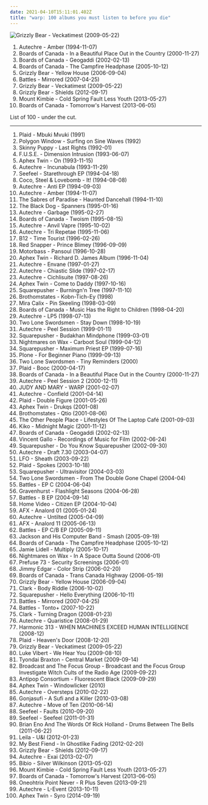 ```yaml
---
date: 2021-04-10T15:11:01.402Z
title: "warp: 100 albums you must listen to before you die"
---
```

![Grizzly Bear - Veckatimest (2009-05-22)](http://coverartarchive.org/release/5d7797f1-7efc-350e-8d1f-71c5229502e0/2276646471-500.jpg "Grizzly Bear - Veckatimest (2009-05-22)")
<ol class="albums">
<li data-cover="https://img.discogs.com/sK9h1adOTnPeoHrXq6lYf-F9k-8=/fit-in/600x600/filters:strip_icc():format(jpeg):mode_rgb():quality(90)/discogs-images/R-51735-1144213857.jpeg.jpg" data-tags="idm, ambient" role="button">Autechre - Amber (1994-11-07)</li>
<li data-cover="http://coverartarchive.org/release/c5121f79-d6a3-4a07-876f-180f8bfe76d8/8866382616-500.jpg" data-tags="idm, ambient, electronic" role="button">Boards of Canada - In a Beautiful Place Out in the Country (2000-11-27)</li>
<li data-cover="http://coverartarchive.org/release/472c0a00-1d4e-4df4-b3e3-7d0276367efe/20976348409-500.jpg" data-tags="ambient, electronic" role="button">Boards of Canada - Geogaddi (2002-02-13)</li>
<li data-cover="http://coverartarchive.org/release/46448c2f-dbf1-49eb-a07a-ab9cb8d4ad4f/9818690351-500.jpg" data-tags="ambient, electronic" role="button">Boards of Canada - The Campfire Headphase (2005-10-12)</li>
<li data-cover="http://coverartarchive.org/release/e3e77ecb-7d18-3a9a-8c1a-251ebdb150c1/8130435236-500.jpg" data-tags="warp, indie folk, indie" role="button">Grizzly Bear - Yellow House (2006-09-04)</li>
<li data-cover="http://coverartarchive.org/release/bd32dcd0-5a09-4725-97ed-5918f55ee356/11318478591-500.jpg" data-tags="math rock" role="button">Battles - Mirrored (2007-04-25)</li>
<li data-cover="http://coverartarchive.org/release/5d7797f1-7efc-350e-8d1f-71c5229502e0/2276646471-500.jpg" data-tags="indie rock" role="button">Grizzly Bear - Veckatimest (2009-05-22)</li>
<li data-cover="http://coverartarchive.org/release/b0b64ca6-5bc7-4ced-a6a0-7ca8563d36ea/2032948233-500.jpg" data-tags="indie rock" role="button">Grizzly Bear - Shields (2012-09-17)</li>
<li data-cover="http://coverartarchive.org/release/a4e031e1-42b0-4cd8-a909-b7089d04dd5a/4207663303-500.jpg" data-tags="electronica, dubstep, post-dubstep" role="button">Mount Kimbie - Cold Spring Fault Less Youth (2013-05-27)</li>
<li data-cover="http://coverartarchive.org/release/ad249aa2-bf79-4042-8a49-ae10547203d9/4332528130-500.jpg" data-tags="ambient, idm" role="button">Boards of Canada - Tomorrow's Harvest (2013-06-05)</li>
</ol>
List of 100 - under the cut.
<!-- more -->

_________________

<ol class="albums">
<li data-cover="http://coverartarchive.org/release/d14e987e-1f65-4ace-9d4e-cd8e40ade0c1/3578172888-500.jpg" data-tags="electronica" role="button">
Plaid - Mbuki Mvuki (1991)
</li>
<li data-cover="http://coverartarchive.org/release/2b20bd11-00d2-4800-baa0-d2eb05486f09/6937494644-500.jpg" data-tags="idm" role="button">
Polygon Window - Surfing on Sine Waves (1992)
</li>
<li data-cover="http://coverartarchive.org/release/78491919-c124-486b-a705-d3ab323251a5/28315812844-500.jpg" data-tags="industrial" role="button">
Skinny Puppy - Last Rights (1992-01)
</li>
<li data-cover="http://coverartarchive.org/release/d65733a5-2fed-4443-beab-4440f0ef28ab/2227196642-500.jpg" data-tags="techno" role="button">
F.U.S.E. - Dimension Intrusion (1993-06-07)
</li>
<li data-cover="http://coverartarchive.org/release/e33730ce-6791-4e2e-aa4d-9b190ec39fdb/2575518065-500.jpg" data-tags="idm" role="button">
Aphex Twin - On (1993-11-15)
</li>
<li data-cover="https://img.discogs.com/TZMmffcLpFCwgYJTAuXQN5gwVg0=/fit-in/300x300/filters:strip_icc():format(jpeg):mode_rgb():quality(90)/discogs-images/R-1195788-1269360598.jpeg.jpg" data-tags="idm" role="button">
Autechre - Incunabula (1993-11-29)
</li>
<li data-cover="https://img.discogs.com/e4A6UyWzhYvYOjxx1DftLQaMVh8=/fit-in/600x593/filters:strip_icc():format(jpeg):mode_rgb():quality(90)/discogs-images/R-28421-1276783702.jpeg.jpg" data-tags="warp" role="button">
Seefeel - Starethrough EP (1994-04-18)
</li>
<li data-cover="http://coverartarchive.org/release/2e89bfc1-ef2a-4b76-9e60-c449960ef3f8/4163980242-500.jpg" data-tags="warp, adrien wayne" role="button">
Coco, Steel & Lovebomb - It! (1994-08-08)
</li>
<li data-cover="http://coverartarchive.org/release/62a9a8a4-f5fa-4d40-bcdd-25b243f133e7/2499675510-500.jpg" data-tags="idm" role="button">
Autechre - Anti EP (1994-09-03)
</li>
<li data-cover="https://img.discogs.com/sK9h1adOTnPeoHrXq6lYf-F9k-8=/fit-in/600x600/filters:strip_icc():format(jpeg):mode_rgb():quality(90)/discogs-images/R-51735-1144213857.jpeg.jpg" data-tags="idm, ambient" role="button">
Autechre - Amber (1994-11-07)
</li>
<li data-cover="http://coverartarchive.org/release/85c36433-f560-4b42-858a-f91bb1813adb/6960911717-500.jpg" data-tags="electronic, electronica" role="button">
The Sabres of Paradise - Haunted Dancehall (1994-11-10)
</li>
<li data-cover="http://coverartarchive.org/release/cd4c22ef-d7fa-34fb-9beb-d5745e56fef1/7001168617-500.jpg" data-tags="electronic, idm" role="button">
The Black Dog - Spanners (1995-01-16)
</li>
<li data-cover="http://coverartarchive.org/release/49e04615-eb8d-3a81-af8e-402496a33d19/4819179308-500.jpg" data-tags="idm, electronic, ambient" role="button">
Autechre - Garbage (1995-02-27)
</li>
<li data-cover="http://coverartarchive.org/release/a95dbc6e-3066-46ea-91ed-cfb9539f0c7c/3483045674-500.jpg" data-tags="electronic, downtempo, idm, ambient" role="button">
Boards of Canada - Twoism (1995-08-15)
</li>
<li data-cover="https://img.discogs.com/xbDnd1s1Cv1ovJzUYRIubS-Pvq0=/fit-in/600x600/filters:strip_icc():format(jpeg):mode_rgb():quality(90)/discogs-images/R-28692-1234359237.jpeg.jpg" data-tags="idm" role="button">
Autechre - Anvil Vapre (1995-10-02)
</li>
<li data-cover="http://coverartarchive.org/release/b8c015c8-2418-3e11-b71f-f9e391d94f6e/16619973353-500.jpg" data-tags="idm" role="button">
Autechre - Tri Repetae (1995-11-06)
</li>
<li data-cover="https://img.discogs.com/Z74D3Axi4rKMXFRCqKke9icw6Sw=/fit-in/600x601/filters:strip_icc():format(jpeg):mode_rgb():quality(90)/discogs-images/R-57121-1144472702.jpeg.jpg" data-tags="warp" role="button">
B12 - Time Tourist (1996-02-26)
</li>
<li data-cover="https://img.discogs.com/nWQE1IcfbSTHm0EDkeiX8ahJsxM=/fit-in/595x595/filters:strip_icc():format(jpeg):mode_rgb():quality(90)/discogs-images/R-7159849-1435065110-1254.jpeg.jpg" data-tags="acid jazz" role="button">
Red Snapper - Prince Blimey (1996-09-09)
</li>
<li data-cover="https://img.discogs.com/3i8WVQerYuq6HWmAht7y7enYoP8=/fit-in/600x594/filters:strip_icc():format(jpeg):mode_rgb():quality(90)/discogs-images/R-27988-1516986103-7874.jpeg.jpg" data-tags="electronic, house, warp, milestone, pop topp 30 1996, french-touch, cold house" role="button">
Motorbass - Pansoul (1996-10-28)
</li>
<li data-cover="https://img.discogs.com/PwJSdezghAFKP4Bo53Xwx2T_LW0=/fit-in/600x594/filters:strip_icc():format(jpeg):mode_rgb():quality(90)/discogs-images/R-567865-1567010804-1922.jpeg.jpg" data-tags="idm, electronic" role="button">
Aphex Twin - Richard D. James Album (1996-11-04)
</li>
<li data-cover="http://coverartarchive.org/release/a6791dbb-27f8-4f11-86bd-fa1ac3f0d654/21201572275-500.jpg" data-tags="idm" role="button">
Autechre - Envane (1997-01-27)
</li>
<li data-cover="http://coverartarchive.org/release/e382e9a2-8637-4781-a29b-3dac5c991899/3760547066-500.jpg" data-tags="idm" role="button">
Autechre - Chiastic Slide (1997-02-17)
</li>
<li data-cover="https://img.discogs.com/Du0hBvd0btTI7gh8tdc0DFESGik=/fit-in/600x600/filters:strip_icc():format(jpeg):mode_rgb():quality(90)/discogs-images/R-35288-1526519542-3987.jpeg.jpg" data-tags="idm, electronic" role="button">
Autechre - Cichlisuite (1997-08-26)
</li>
<li data-cover="http://coverartarchive.org/release/32ad4a8c-cd44-3637-ac39-3479d7be8fb2/19702223299-500.jpg" data-tags="electronic, idm" role="button">
Aphex Twin - Come to Daddy (1997-10-16)
</li>
<li data-cover="http://coverartarchive.org/release/a42caee9-4254-43e0-8153-7d66b7b15f65/6976042697-500.jpg" data-tags="idm, jazz, jungle" role="button">
Squarepusher - Burningn'n Tree (1997-11-10)
</li>
<li data-cover="http://coverartarchive.org/release/86ad5c69-c941-42f3-902e-64d1ded7694e/21287112727-500.jpg" data-tags="warp" role="button">
Brothomstates - Kobn-Tich-Ey (1998)
</li>
<li data-cover="http://coverartarchive.org/release/347a4bea-0b6a-43e8-9653-39e1742d21a6/7203660837-500.jpg" data-tags="warp, idm" role="button">
Mira Calix - Pin Skeeling (1998-03-09)
</li>
<li data-cover="https://img.discogs.com/_gE6zse46GW1Is-41OdAnsi1O4k=/fit-in/600x593/filters:strip_icc():format(jpeg):mode_rgb():quality(90)/discogs-images/R-1721-1232308612.jpeg.jpg" data-tags="ambient, idm, electronic" role="button">
Boards of Canada - Music Has the Right to Children (1998-04-20)
</li>
<li data-cover="https://img.discogs.com/0oIYINpXweVGwt6dcz9KtgWweoQ=/fit-in/600x588/filters:strip_icc():format(jpeg):mode_rgb():quality(90)/discogs-images/R-30811-1491675470-7519.jpeg.jpg" data-tags="idm" role="button">
Autechre - LP5 (1998-07-13)
</li>
<li data-cover="http://coverartarchive.org/release/a19299f3-5fb0-3e29-a051-12ba087d30c3/5165806586-500.jpg" data-tags="electronic, electro, warp, idm, aquatic, love the cover art, railgun, album design, futins favourite, railgunall, amg album pick, andy weatherall rip" role="button">
Two Lone Swordsmen - Stay Down (1998-10-19)
</li>
<li data-cover="http://coverartarchive.org/release/07dcdd5f-3214-4c53-b985-633812424f0f/3773287828-500.jpg" data-tags="abstract, idm, peel sessions" role="button">
Autechre - Peel Session (1999-01-11)
</li>
<li data-cover="http://coverartarchive.org/release/39522c95-a1d4-377c-ac14-31989d81a993/3795939422-500.jpg" data-tags="electronic, 90s" role="button">
Squarepusher - Budakhan Mindphone (1999-03-01)
</li>
<li data-cover="https://img.discogs.com/Zf4eIdMtJjkm6WKiirPmTmswzbI=/fit-in/600x597/filters:strip_icc():format(jpeg):mode_rgb():quality(90)/discogs-images/R-24557-1405269682-9878.jpeg.jpg" data-tags="chillout, electronic" role="button">
Nightmares on Wax - Carboot Soul (1999-04-12)
</li>
<li data-cover="https://img.discogs.com/5zMHb42vAVm_LfQFLGIurLIKlo4=/fit-in/600x603/filters:strip_icc():format(jpeg):mode_rgb():quality(90)/discogs-images/R-24510-1470952487-9541.jpeg.jpg" data-tags="electronic, dance, warp, 90s, drum and bass, acid, acid house, essex, space age, 2 s34rch, musique concrète, chelmsford, concrete music, south east, sheffield allsorts, home counties, squerpusher" role="button">
Squarepusher - Maximum Priest EP (1999-07-16)
</li>
<li data-cover="https://img.discogs.com/xIMJ3yuwNZni5gRvUOYpau1yNmY=/fit-in/600x595/filters:strip_icc():format(jpeg):mode_rgb():quality(90)/discogs-images/R-1722-1379544269-2878.jpeg.jpg" data-tags="idm" role="button">
Plone - For Beginner Piano (1999-09-13)
</li>
<li data-cover="https://img.discogs.com/nhdd1yYkc_og1jCHaD7aV3dEUAk=/fit-in/600x600/filters:strip_icc():format(jpeg):mode_rgb():quality(90)/discogs-images/R-8937-1464845360-8461.jpeg.jpg" data-tags="electronic, warp" role="button">
Two Lone Swordsmen - Tiny Reminders (2000)
</li>
<li data-cover="http://coverartarchive.org/release/b805d5cf-4e1f-43b3-bf0d-045538fdeba4/9151581083-500.jpg" data-tags="warp" role="button">
Plaid - Booc (2000-04-17)
</li>
<li data-cover="http://coverartarchive.org/release/c5121f79-d6a3-4a07-876f-180f8bfe76d8/8866382616-500.jpg" data-tags="idm, ambient, electronic" role="button">
Boards of Canada - In a Beautiful Place Out in the Country (2000-11-27)
</li>
<li data-cover="http://coverartarchive.org/release/b40e6b9c-762f-4dab-948d-e9851562862e/7786774956-500.jpg" data-tags="idm" role="button">
Autechre - Peel Session 2 (2000-12-11)
</li>
<li data-cover="https://img.discogs.com/iZggINNClc2Zcsocv_Pkgj8f-8U=/fit-in/600x531/filters:strip_icc():format(jpeg):mode_rgb():quality(90)/discogs-images/R-4242287-1470161770-6322.jpeg.jpg" data-tags="warp" role="button">
JUDY AND MARY - WARP (2001-02-07)
</li>
<li data-cover="http://coverartarchive.org/release/5c83d579-c302-30fa-93c5-1a2c7144bd3a/7890623689-500.jpg" data-tags="idm" role="button">
Autechre - Confield (2001-04-14)
</li>
<li data-cover="http://coverartarchive.org/release/768b1c76-6c1c-4720-9100-0cbece176269/6980557713-500.jpg" data-tags="electronic" role="button">
Plaid - Double Figure (2001-05-26)
</li>
<li data-cover="http://coverartarchive.org/release/a3a96dde-8af3-3622-a936-4ac3af501e1d/9517970099-500.jpg" data-tags="idm, electronic" role="button">
Aphex Twin - Drukqs (2001-08)
</li>
<li data-cover="https://img.discogs.com/CvnFt9Mi4Th_krYfCBVx7fHpZ7I=/fit-in/600x602/filters:strip_icc():format(jpeg):mode_rgb():quality(90)/discogs-images/R-14741-1602662343-4030.jpeg.jpg" data-tags="warp, idm" role="button">
Brothomstates - Qtio (2001-08-06)
</li>
<li data-cover="http://coverartarchive.org/release/496f6f0b-d763-4759-bab8-81a96d18964e/1696126538-500.jpg" data-tags="techno" role="button">
The Other People Place - Lifestyles Of The Laptop Café (2001-09-03)
</li>
<li data-cover="http://coverartarchive.org/release/53a9d075-d282-4f70-bda5-8c2590e011e9/8239557806-500.jpg" data-tags="warp, electro-house, adrien wayne, shopping-list, currently-addicted-to, currently-listening-to, gotta buy, -listen tech" role="button">
Kiko - Midnight Magic (2001-11-12)
</li>
<li data-cover="http://coverartarchive.org/release/472c0a00-1d4e-4df4-b3e3-7d0276367efe/20976348409-500.jpg" data-tags="ambient, electronic" role="button">
Boards of Canada - Geogaddi (2002-02-13)
</li>
<li data-cover="http://coverartarchive.org/release/477e5f2b-09f5-4d5d-b3cb-dd3b852f597e/15485751824-500.jpg" data-tags="lounge, post rock" role="button">
Vincent Gallo - Recordings of Music for Film (2002-06-24)
</li>
<li data-cover="http://coverartarchive.org/release/33c88024-d17c-3c4d-b025-4d1d23ca56a6/7029834099-500.jpg" data-tags="electronic, idm, warp" role="button">
Squarepusher - Do You Know Squarepusher (2002-09-30)
</li>
<li data-cover="https://img.discogs.com/Re_vK0Y1JKoHs58TsP-e8MG5KlI=/fit-in/600x600/filters:strip_icc():format(jpeg):mode_rgb():quality(90)/discogs-images/R-10835797-1505080162-4561.jpeg.jpg" data-tags="idm" role="button">
Autechre - Draft 7.30 (2003-04-07)
</li>
<li data-cover="http://coverartarchive.org/release/5a7e6b64-f64a-4f9b-b525-f500af815d17/27817753712-500.jpg" data-tags="electronic" role="button">
LFO - Sheath (2003-09-22)
</li>
<li data-cover="https://img.discogs.com/27FuOpQx6x6ynGYjGZ7jCw9emS8=/fit-in/400x404/filters:strip_icc():format(jpeg):mode_rgb():quality(90)/discogs-images/R-197766-001.jpg.jpg" data-tags="electronic, idm" role="button">
Plaid - Spokes (2003-10-18)
</li>
<li data-cover="http://coverartarchive.org/release/426f0e00-b541-461d-9747-9d861ed75141/6923514210-500.jpg" data-tags="idm" role="button">
Squarepusher - Ultravisitor (2004-03-03)
</li>
<li data-cover="https://img.discogs.com/-ezxPRzCfLyMAd8O6gzaZ07zj-w=/fit-in/600x601/filters:strip_icc():format(jpeg):mode_rgb():quality(90)/discogs-images/R-255309-1582083365-6263.jpeg.jpg" data-tags="electronic, warp" role="button">
Two Lone Swordsmen - From The Double Gone Chapel (2004-04)
</li>
<li data-cover="https://img.discogs.com/slv1e8PHJ_XZYPukaRuGkBXaXkE=/fit-in/600x600/filters:strip_icc():format(jpeg):mode_rgb():quality(90)/discogs-images/R-451747-1189874201.jpeg.jpg" data-tags="math rock, warp" role="button">
Battles - EP C (2004-06-04)
</li>
<li data-cover="http://coverartarchive.org/release/4c451fc8-d475-4b90-8478-98a358d90278/6924928858-500.jpg" data-tags="00s, music to fall asleep to, choke" role="button">
Gravenhurst - Flashlight Seasons (2004-06-28)
</li>
<li data-cover="http://coverartarchive.org/release/18d9f1a4-0d64-42d8-9f29-698c03c9674a/11800075266-500.jpg" data-tags="math rock" role="button">
Battles - B EP (2004-09-14)
</li>
<li data-cover="https://img.discogs.com/7esZULFux7MjLnJgheOk2UYalpo=/fit-in/600x611/filters:strip_icc():format(jpeg):mode_rgb():quality(90)/discogs-images/R-326272-1156392538.jpeg.jpg" data-tags="warp" role="button">
Home Video - Citizen EP (2004-10-04)
</li>
<li data-cover="https://img.discogs.com/lsyG4vw3UWpE6UV-XCwqUiBGi70=/fit-in/500x356/filters:strip_icc():format(jpeg):mode_rgb():quality(90)/discogs-images/R-6620592-1423251240-6188.jpeg.jpg" data-tags="idm, electronic, acid, 00s" role="button">
AFX - Analord 01 (2005-01-24)
</li>
<li data-cover="http://coverartarchive.org/release/c5af15a6-a463-455d-9308-910b1f5b99f1/1990842142-500.jpg" data-tags="idm" role="button">
Autechre - Untilted (2005-04-09)
</li>
<li data-cover="https://img.discogs.com/lsyG4vw3UWpE6UV-XCwqUiBGi70=/fit-in/500x356/filters:strip_icc():format(jpeg):mode_rgb():quality(90)/discogs-images/R-6620592-1423251240-6188.jpeg.jpg" data-tags="rephlex" role="button">
AFX - Analord 11 (2005-06-13)
</li>
<li data-cover="http://coverartarchive.org/release/33e04fab-1890-4472-aa2c-0aa61f723fa4/4601677125-500.jpg" data-tags="math rock" role="button">
Battles - EP C/B EP (2005-09-11)
</li>
<li data-cover="https://img.discogs.com/n6RxQIreY_P_N3D2pi38CmQNLmU=/fit-in/600x450/filters:strip_icc():format(jpeg):mode_rgb():quality(90)/discogs-images/R-15454907-1591804356-3077.jpeg.jpg" data-tags="warp, idm, glitch" role="button">
Jackson and His Computer Band - Smash (2005-09-19)
</li>
<li data-cover="http://coverartarchive.org/release/46448c2f-dbf1-49eb-a07a-ab9cb8d4ad4f/9818690351-500.jpg" data-tags="ambient, electronic" role="button">
Boards of Canada - The Campfire Headphase (2005-10-12)
</li>
<li data-cover="https://img.discogs.com/8pb_ECqSGqh9xdrVTS4wllVSLW8=/fit-in/600x519/filters:strip_icc():format(jpeg):mode_rgb():quality(90)/discogs-images/R-458424-1118248956.jpg.jpg" data-tags="soul" role="button">
Jamie Lidell - Multiply (2005-10-17)
</li>
<li data-cover="http://coverartarchive.org/release/ae6389a7-cd8c-3e62-8db1-1b9a9e6e27b9/4394479901-500.jpg" data-tags="downtempo, chillout" role="button">
Nightmares on Wax - In A Space Outta Sound (2006-01)
</li>
<li data-cover="https://img.discogs.com/RyAZN977Z5JxP-rFncQRYr8fzyc=/fit-in/300x303/filters:strip_icc():format(jpeg):mode_rgb():quality(90)/discogs-images/R-584943-1134760944.jpeg.jpg" data-tags="warp" role="button">
Prefuse 73 - Security Screenings (2006-01)
</li>
<li data-cover="http://coverartarchive.org/release/8fbf07ce-608b-44cd-a393-59dc730a1284/10989112137-500.jpg" data-tags="warp, electro" role="button">
Jimmy Edgar - Color Strip (2006-02-20)
</li>
<li data-cover="http://coverartarchive.org/release/760a9ad2-1468-373c-9e02-5748a34f89d1/8211061706-500.jpg" data-tags="electronic" role="button">
Boards of Canada - Trans Canada Highway (2006-05-19)
</li>
<li data-cover="http://coverartarchive.org/release/e3e77ecb-7d18-3a9a-8c1a-251ebdb150c1/8130435236-500.jpg" data-tags="warp, indie folk, indie" role="button">
Grizzly Bear - Yellow House (2006-09-04)
</li>
<li data-cover="http://coverartarchive.org/release/be3ee5d2-98ff-46af-bf7f-b5aafc2dbcee/5303829713-500.jpg" data-tags="idm, electronic" role="button">
Clark - Body Riddle (2006-10-02)
</li>
<li data-cover="https://img.discogs.com/6um4N2hqgHzP_OrJWWvz6uPwieY=/fit-in/580x572/filters:strip_icc():format(jpeg):mode_rgb():quality(90)/discogs-images/R-767536-1156714289.jpeg.jpg" data-tags="electronic, idm" role="button">
Squarepusher - Hello Everything (2006-10-11)
</li>
<li data-cover="http://coverartarchive.org/release/bd32dcd0-5a09-4725-97ed-5918f55ee356/11318478591-500.jpg" data-tags="math rock" role="button">
Battles - Mirrored (2007-04-25)
</li>
<li data-cover="http://coverartarchive.org/release/d800a9e2-c11a-4d35-98e8-6b8cdb4ac631/7263437184-500.jpg" data-tags="experimental" role="button">
Battles - Tonto+ (2007-10-22)
</li>
<li data-cover="http://coverartarchive.org/release/4df7d7b5-5ea3-401d-b8ee-d87bdc754492/23274425096-500.jpg" data-tags="idm, techno" role="button">
Clark - Turning Dragon (2008-01-23)
</li>
<li data-cover="http://coverartarchive.org/release/dd554851-acbd-31c8-8bf1-61a297e55fb7/3653298333-500.jpg" data-tags="idm" role="button">
Autechre - Quaristice (2008-01-29)
</li>
<li data-cover="http://coverartarchive.org/release/4d061cad-5d2d-3f63-b787-a3854eba9137/8301299702-500.jpg" data-tags="electronic, warp, idm, adtsmusthave" role="button">
Harmonic 313 - WHEN MACHINES EXCEED HUMAN INTELLIGENCE (2008-12)
</li>
<li data-cover="http://coverartarchive.org/release/841fd4bb-c13e-4da8-9356-5c2593f230db/3578306752-500.jpg" data-tags="soundtrack, chillout, electronic, warp, idm, elow" role="button">
Plaid - Heaven's Door (2008-12-20)
</li>
<li data-cover="http://coverartarchive.org/release/5d7797f1-7efc-350e-8d1f-71c5229502e0/2276646471-500.jpg" data-tags="indie rock" role="button">
Grizzly Bear - Veckatimest (2009-05-22)
</li>
<li data-cover="http://coverartarchive.org/release/99b09d02-9cc9-3fed-8431-f162165a9371/6281423897-500.jpg" data-tags="electronic" role="button">
Luke Vibert - We Hear You (2009-08-10)
</li>
<li data-cover="https://img.discogs.com/olvPPLxjABG26vby30YknA33UuA=/fit-in/480x480/filters:strip_icc():format(jpeg):mode_rgb():quality(90)/discogs-images/R-1937588-1253651723.jpeg.jpg" data-tags="electronic, post-rock, strange, warp, avantgarde" role="button">
Tyondai Braxton - Central Market (2009-09-14)
</li>
<li data-cover="http://coverartarchive.org/release/4d07d9de-68c4-4048-9c08-a4962fbd99f1/8017009685-500.jpg" data-tags="hauntology" role="button">
Broadcast and The Focus Group - Broadcast and the Focus Group Investigate Witch Cults of the Radio Age (2009-09-22)
</li>
<li data-cover="http://coverartarchive.org/release/5972f2cc-aadd-4d03-ad99-dcf150b2c921/4380237493-500.jpg" data-tags="hip-hop, rap, underground hip-hop, warp, elettronica" role="button">
Antipop Consortium - Fluorescent Black (2009-09-29)
</li>
<li data-cover="https://img.discogs.com/0ldZPAyteJHU9oLD-amTVAIxXvE=/fit-in/531x467/filters:strip_icc():format(jpeg):mode_rgb():quality(90)/discogs-images/R-166064-1183274518.jpeg.jpg" data-tags="idm, electronic" role="button">
Aphex Twin - Windowlicker (2010)
</li>
<li data-cover="https://img.discogs.com/BeOJW2lLMm85jFxab4MCqNwSkfU=/fit-in/600x451/filters:strip_icc():format(jpeg):mode_rgb():quality(90)/discogs-images/R-2192232-1269004584.jpeg.jpg" data-tags="idm" role="button">
Autechre - Oversteps (2010-02-22)
</li>
<li data-cover="https://img.discogs.com/w9cd3UpEjo7qVNa25W6pqdgEWns=/fit-in/315x317/filters:strip_icc():format(jpeg):mode_rgb():quality(90)/discogs-images/R-2171816-1268222661.jpeg.jpg" data-tags="experimental" role="button">
Gonjasufi - A Sufi and a Killer (2010-03-08)
</li>
<li data-cover="https://img.discogs.com/bGu3Z-yVmzeVtZEQF4xOZXgEw9o=/fit-in/600x600/filters:strip_icc():format(jpeg):mode_rgb():quality(90)/discogs-images/R-4990239-1381539481-8331.jpeg.jpg" data-tags="idm" role="button">
Autechre - Move of Ten (2010-06-14)
</li>
<li data-cover="http://coverartarchive.org/release/a23444de-da70-3b89-b3aa-442f3545fafd/16467016306-500.jpg" data-tags="warp" role="button">
Seefeel - Faults (2010-09-20)
</li>
<li data-cover="http://coverartarchive.org/release/b1c45015-91f7-4020-bc54-3f843ed4c11a/6962384439-500.jpg" data-tags="shoegaze, warp, great groove, experimental downtempo, comeback albums, top-67" role="button">
Seefeel - Seefeel (2011-01-31)
</li>
<li data-cover="https://via.placeholder.com/450" data-tags="electronica, ambient, warp, avantgarde, brian eno, a distant fire burning, drums between the bells 2011, rick holland" role="button">
Brian Eno And The Words Of Rick Holland - Drums Between The Bells (2011-06-22)
</li>
<li data-cover="https://img.discogs.com/Y5-9Ujsm6AvSG1xdiUv7MO-y05Y=/fit-in/600x600/filters:strip_icc():format(jpeg):mode_rgb():quality(90)/discogs-images/R-3356173-1327149284.jpeg.jpg" data-tags="warp, redhot, redhotmarisol" role="button">
Leila - U&I (2012-01-23)
</li>
<li data-cover="https://img.discogs.com/R_9WuQhg0h2_rziNWvOgxIbQVlc=/fit-in/600x600/filters:strip_icc():format(jpeg):mode_rgb():quality(90)/discogs-images/R-3416015-1329568683.jpeg.jpg" data-tags="warp, psychedelic rock" role="button">
My Best Fiend - In Ghostlike Fading (2012-02-20)
</li>
<li data-cover="http://coverartarchive.org/release/b0b64ca6-5bc7-4ced-a6a0-7ca8563d36ea/2032948233-500.jpg" data-tags="indie rock" role="button">
Grizzly Bear - Shields (2012-09-17)
</li>
<li data-cover="https://img.discogs.com/E6Y-5DkttPPcqUxEB8hFPRtNjcQ=/fit-in/600x597/filters:strip_icc():format(jpeg):mode_rgb():quality(90)/discogs-images/R-1054051-1276778144.jpeg.jpg" data-tags="idm" role="button">
Autechre - Exai (2013-02-07)
</li>
<li data-cover="http://coverartarchive.org/release/cfaeac89-fbd5-4aaf-822a-6fa529762a55/8858446727-500.jpg" data-tags="electronic, experimental, post-rock, downtempo, 10s" role="button">
Bibio - Silver Wilkinson (2013-05-02)
</li>
<li data-cover="http://coverartarchive.org/release/a4e031e1-42b0-4cd8-a909-b7089d04dd5a/4207663303-500.jpg" data-tags="electronica, dubstep, post-dubstep" role="button">
Mount Kimbie - Cold Spring Fault Less Youth (2013-05-27)
</li>
<li data-cover="http://coverartarchive.org/release/ad249aa2-bf79-4042-8a49-ae10547203d9/4332528130-500.jpg" data-tags="ambient, idm" role="button">
Boards of Canada - Tomorrow's Harvest (2013-06-05)
</li>
<li data-cover="https://img.discogs.com/_17X3gO1kUCtordXcZf1SY67o1U=/fit-in/600x543/filters:strip_icc():format(jpeg):mode_rgb():quality(90)/discogs-images/R-4948955-1383656910-5443.jpeg.jpg" data-tags="vaporwave, electronic" role="button">
Oneohtrix Point Never - R Plus Seven (2013-09-21)
</li>
<li data-cover="http://coverartarchive.org/release/a8b795e4-1e4e-480e-907d-abbc226ec10f/14098141621-500.jpg" data-tags="warp, 10s, 2013 releases, 2013: favourite albums" role="button">
Autechre - L-Event (2013-10-11)
</li>
<li data-cover="http://coverartarchive.org/release/3a039fd3-634f-4691-bf0d-091d852d272a/8119962414-500.jpg" data-tags="idm" role="button">
Aphex Twin - Syro (2014-09-19)
</li>
</ol>